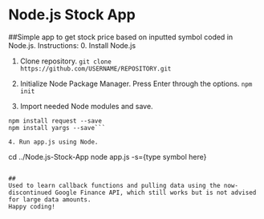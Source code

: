# Node.js Stock App
##Simple app to get stock price based on inputted symbol coded in Node.js.
Instructions:
0. Install Node.js

1. Clone repository.
```git clone https://github.com/USERNAME/REPOSITORY.git```

2. Initialize Node Package Manager. Press Enter through the options.
```npm init```

3. Import needed Node modules and save.
```
npm install request --save
npm install yargs --save```

4. Run app.js using Node.
```
cd ../Node.js-Stock-App
node app.js -s={type symbol here}
```

##
Used to learn callback functions and pulling data using the now-discontinued Google Finance API, which still works but is not advised for large data amounts.
Happy coding!
